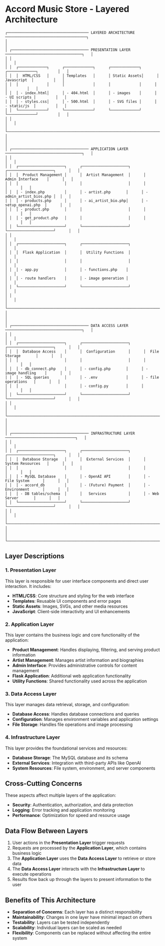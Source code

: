 # Accord Music Store - Layered Architecture

```
┌───────────────────────────────────── LAYERED ARCHITECTURE ─────────────────────────────────────┐
│                                                                                                 │
│ ┌─────────────────────────────────── PRESENTATION LAYER ───────────────────────────────────┐   │
│ │                                                                                           │   │
│ │  ┌─────────────┐      ┌─────────────┐      ┌─────────────┐      ┌─────────────┐         │   │
│ │  │  HTML/CSS   │      │ Templates   │      │ Static Assets│      │ Javascript  │         │   │
│ │  │             │      │             │      │             │      │             │         │   │
│ │  │ - index.html│      │ - 404.html  │      │ - images    │      │ - UI scripts │         │   │
│ │  │ - styles.css│      │ - 500.html  │      │ - SVG files │      │ - static/js  │         │   │
│ │  └─────────────┘      └─────────────┘      └─────────────┘      └─────────────┘         │   │
│ │                                                                                           │   │
│ └───────────────────────────────────────────────────────────────────────────────────────────┘   │
│                                                                                                 │
│ ┌─────────────────────────────────── APPLICATION LAYER ───────────────────────────────────┐   │
│ │                                                                                           │   │
│ │  ┌─────────────────────┐      ┌─────────────────────┐      ┌─────────────────────┐      │   │
│ │  │  Product Management │      │  Artist Management  │      │  Admin Interface    │      │   │
│ │  │                     │      │                     │      │                     │      │   │
│ │  │ - index.php         │      │ - artist.php       │      │ - admin_artist_bios.php │  │   │
│ │  │ - products.php      │      │ - ai_artist_bio.php│      │ - setup_openai.php  │      │   │
│ │  │ - product.php       │      │                     │      │                     │      │   │
│ │  │ - get_product.php   │      │                     │      │                     │      │   │
│ │  └─────────────────────┘      └─────────────────────┘      └─────────────────────┘      │   │
│ │                                                                                           │   │
│ │  ┌─────────────────────┐      ┌─────────────────────┐                                    │   │
│ │  │  Flask Application  │      │  Utility Functions  │                                    │   │
│ │  │                     │      │                     │                                    │   │
│ │  │ - app.py            │      │ - functions.php    │                                    │   │
│ │  │ - route handlers    │      │ - image generation │                                    │   │
│ │  └─────────────────────┘      └─────────────────────┘                                    │   │
│ │                                                                                           │   │
│ └───────────────────────────────────────────────────────────────────────────────────────────┘   │
│                                                                                                 │
│ ┌─────────────────────────────────── DATA ACCESS LAYER ───────────────────────────────────┐   │
│ │                                                                                           │   │
│ │  ┌─────────────────────┐      ┌─────────────────────┐      ┌─────────────────────┐      │   │
│ │  │  Database Access    │      │  Configuration      │      │  File Storage       │      │   │
│ │  │                     │      │                     │      │                     │      │   │
│ │  │ - db_connect.php    │      │ - config.php       │      │ - image handling    │      │   │
│ │  │ - SQL queries       │      │ - .env             │      │ - file operations   │      │   │
│ │  │                     │      │ - config.py        │      │                     │      │   │
│ │  └─────────────────────┘      └─────────────────────┘      └─────────────────────┘      │   │
│ │                                                                                           │   │
│ └───────────────────────────────────────────────────────────────────────────────────────────┘   │
│                                                                                                 │
│ ┌─────────────────────────────────── INFRASTRUCTURE LAYER ────────────────────────────────┐   │
│ │                                                                                           │   │
│ │  ┌─────────────────────┐      ┌─────────────────────┐      ┌─────────────────────┐      │   │
│ │  │  Database Storage   │      │  External Services  │      │  System Resources   │      │   │
│ │  │                     │      │                     │      │                     │      │   │
│ │  │ - MySQL Database    │      │ - OpenAI API        │      │ - File System      │      │   │
│ │  │ - accord_db         │      │ - (Future) Payment  │      │ - Environment      │      │   │
│ │  │ - DB tables/schema  │      │   Services          │      │ - Web Server       │      │   │
│ │  └─────────────────────┘      └─────────────────────┘      └─────────────────────┘      │   │
│ │                                                                                           │   │
│ └───────────────────────────────────────────────────────────────────────────────────────────┘   │
│                                                                                                 │
└─────────────────────────────────────────────────────────────────────────────────────────────────┘
```

## Layer Descriptions

### 1. Presentation Layer
This layer is responsible for user interface components and direct user interaction. It includes:
- **HTML/CSS**: Core structure and styling for the web interface
- **Templates**: Reusable UI components and error pages
- **Static Assets**: Images, SVGs, and other media resources
- **JavaScript**: Client-side interactivity and UI enhancements

### 2. Application Layer
This layer contains the business logic and core functionality of the application:
- **Product Management**: Handles displaying, filtering, and serving product information
- **Artist Management**: Manages artist information and biographies
- **Admin Interface**: Provides administrative controls for content management
- **Flask Application**: Additional web application functionality
- **Utility Functions**: Shared functionality used across the application

### 3. Data Access Layer
This layer manages data retrieval, storage, and configuration:
- **Database Access**: Handles database connections and queries
- **Configuration**: Manages environment variables and application settings
- **File Storage**: Handles file operations and image processing

### 4. Infrastructure Layer
This layer provides the foundational services and resources:
- **Database Storage**: The MySQL database and its schema
- **External Services**: Integration with third-party APIs like OpenAI
- **System Resources**: File system, environment, and server components

## Cross-Cutting Concerns

These aspects affect multiple layers of the application:

- **Security**: Authentication, authorization, and data protection
- **Logging**: Error tracking and application monitoring
- **Performance**: Optimization for speed and resource usage

## Data Flow Between Layers

1. User actions in the **Presentation Layer** trigger requests
2. Requests are processed by the **Application Layer**, which contains business logic
3. The **Application Layer** uses the **Data Access Layer** to retrieve or store data
4. The **Data Access Layer** interacts with the **Infrastructure Layer** to execute operations
5. Results flow back up through the layers to present information to the user

## Benefits of This Architecture

- **Separation of Concerns**: Each layer has a distinct responsibility
- **Maintainability**: Changes in one layer have minimal impact on others
- **Testability**: Layers can be tested independently
- **Scalability**: Individual layers can be scaled as needed
- **Flexibility**: Components can be replaced without affecting the entire system 